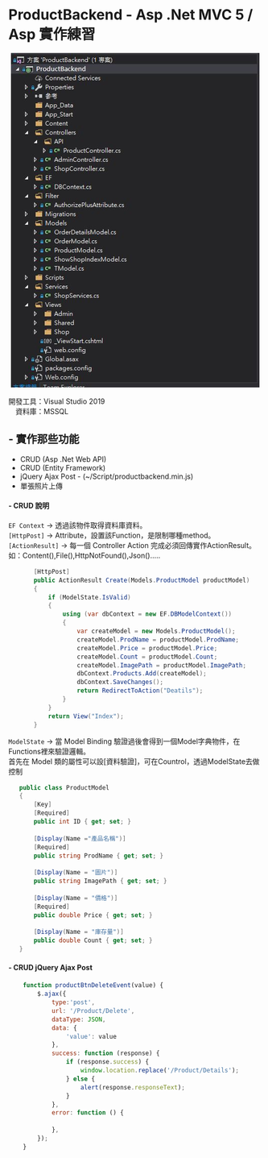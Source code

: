 # ProductBackend - Asp .Net MVC 5 / Asp  實作練習

<p align="center">
  <img src="https://github.com/yes123430/ProductBackend/blob/master/Description/PB01.JPG">
</p>

開發工具：Visual Studio 2019<br>
　資料庫：MSSQL<br>
 
## - 實作那些功能
* CRUD (Asp .Net Web API)
* CRUD (Entity Framework)
* jQuery Ajax Post - (~/Script/productbackend.min.js)
* 單張照片上傳


#### - CRUD 說明
`EF Context` -> 透過該物件取得資料庫資料。<br>
`[HttpPost]` -> Attribute，設置該Function，是限制哪種method。<br>
`[ActionResult]` -> 每一個 Controller Action 完成必須回傳實作ActionResult。如：Content(),File(),HttpNotFound(),Json().....<br>
 ```csharp
        [HttpPost]
        public ActionResult Create(Models.ProductModel productModel)
        {
            if (ModelState.IsValid)
            {
                using (var dbContext = new EF.DBModelContext())
                {
                    var createModel = new Models.ProductModel();
                    createModel.ProdName = productModel.ProdName;
                    createModel.Price = productModel.Price;
                    createModel.Count = productModel.Count;
                    createModel.ImagePath = productModel.ImagePath;
                    dbContext.Products.Add(createModel);
                    dbContext.SaveChanges();
                    return RedirectToAction("Deatils");
                }
            }
            return View("Index");
        }
 ```      
`ModelState` -> 當 Model Binding 驗證過後會得到一個Model字典物件，在Functions裡來驗證邏輯。<br>
首先在 Model 類的屬性可以設[資料驗證]，可在Countrol，透過ModelState去做控制<br>
 
 ```csharp
    public class ProductModel
    {    
        [Key]
        [Required]
        public int ID { get; set; }

        [Display(Name ="產品名稱")]
        [Required]
        public string ProdName { get; set; }

        [Display(Name = "圖片")]
        public string ImagePath { get; set; }

        [Display(Name = "價格")]
        [Required]
        public double Price { get; set; }

        [Display(Name = "庫存量")]
        public double Count { get; set; }
    }
 ```
#### - CRUD jQuery Ajax Post
```javascript
    function productBtnDeleteEvent(value) {
        $.ajax({
            type:'post',
            url: '/Product/Delete',
            dataType: JSON,
            data: {
                'value': value
            },
            success: function (response) {
                if (response.success) {
                    window.location.replace('/Product/Details');
                } else {
                    alert(response.responseText);
                }
            },
            error: function () {

            },
        });
    }
```
